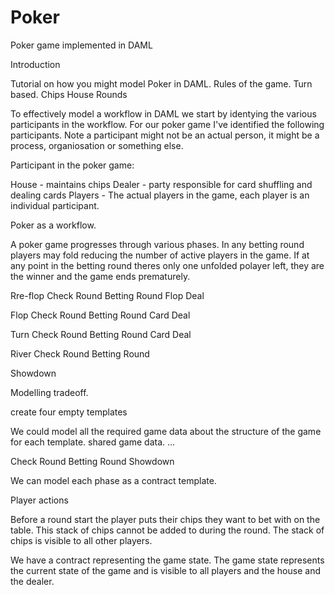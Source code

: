 # Poker
Poker game implemented in DAML

Introduction

Tutorial on how you might model Poker in DAML.
Rules of the game.
Turn based.
Chips
House
Rounds

To effectively model a workflow in DAML we start by identying the various participants in the workflow. For our poker game I've identified the following participants. Note a participant might not be an actual person, it might be a process, organiosation or something else. 

Participant in the poker game:

House - maintains chips
Dealer - party responsible for card shuffling and dealing cards
Players - The actual players in the game, each player is an individual participant.

Poker as a workflow.

A poker game progresses through various phases. 
In any betting round players may fold reducing the number of active players in the game. If at any point in the betting round theres only one unfolded polayer left, they are the winner and the game ends prematurely.

Rre-flop
Check Round
Betting Round
Flop Deal

Flop
Check Round
Betting Round
Card Deal

Turn
Check Round
Betting Round
Card Deal

River
Check Round
Betting Round

Showdown

Modelling tradeoff.

create four empty templates

We could model all the required game data about the structure of the game for each template. 
shared game data.
...

Check Round
Betting Round
Showdown

We can model each phase as a contract template.


Player actions

Before a round start the player puts their chips they want to bet with on the table. This stack of chips cannot be added to during the round. The stack of chips is visible to all other players.

We have a contract representing the game state. The game state represents the current state of the game and is visible to all players and the house and the dealer.
